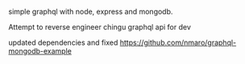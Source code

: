 simple graphql with node, express and mongodb.

Attempt to reverse engineer chingu graphql api for dev

updated dependencies and fixed https://github.com/nmaro/graphql-mongodb-example
